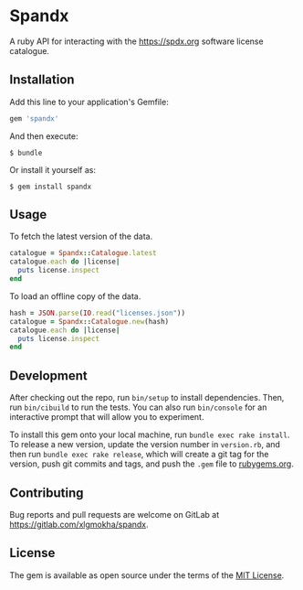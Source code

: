 # Spandx

A ruby API for interacting with the https://spdx.org software license catalogue.


## Installation

Add this line to your application's Gemfile:

```ruby
gem 'spandx'
```

And then execute:

    $ bundle

Or install it yourself as:

    $ gem install spandx

## Usage

To fetch the latest version of the data.

```ruby
catalogue = Spandx::Catalogue.latest
catalogue.each do |license|
  puts license.inspect
end
```

To load an offline copy of the data.

```ruby
hash = JSON.parse(IO.read("licenses.json"))
catalogue = Spandx::Catalogue.new(hash)
catalogue.each do |license|
  puts license.inspect
end
```

## Development

After checking out the repo, run `bin/setup` to install dependencies. Then, run `bin/cibuild` to run the tests. You can also run `bin/console` for an interactive prompt that will allow you to experiment.

To install this gem onto your local machine, run `bundle exec rake install`. To release a new version, update the version number in `version.rb`, and then run `bundle exec rake release`, which will create a git tag for the version, push git commits and tags, and push the `.gem` file to [rubygems.org](https://rubygems.org).

## Contributing

Bug reports and pull requests are welcome on GitLab at https://gitlab.com/xlgmokha/spandx.

## License

The gem is available as open source under the terms of the [MIT License](https://opensource.org/licenses/MIT).
